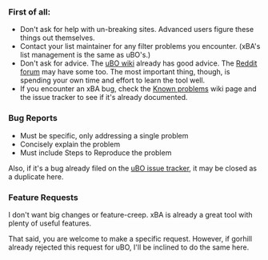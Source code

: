### First of all:
* Don't ask for help with un-breaking sites. Advanced users figure these things out themselves.
* Contact your list maintainer for any filter problems you encounter. (xBA's list management is the same as uBO's.)
* Don't ask for advice. The [uBO wiki](https://github.com/gorhill/uBlock/wiki) already has good advice. The [Reddit forum](https://www.reddit.com/r/uBlockOrigin/) may have some too. The most important thing, though, is spending your own time and effort to learn the tool well.
* If you encounter an xBA bug, check the [Known problems](https://github.com/joey04/xulBlock-Advanced/wiki/Known-problems) wiki page and the issue tracker to see if it's already documented.

### Bug Reports
* Must be specific, only addressing a single problem
* Concisely explain the problem
* Must include Steps to Reproduce the problem

Also, if it's a bug already filed on the [uBO issue tracker](https://github.com/gorhill/uBlock/issues), it may be closed as a duplicate here.

### Feature Requests
I don't want big changes or feature-creep. xBA is already a great tool with plenty of useful features.

That said, you are welcome to make a specific request. However, if gorhill already rejected this request for uBO, I'll be inclined to do the same here.
